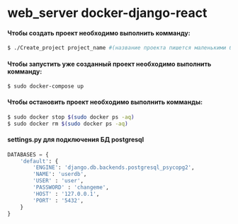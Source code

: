 # web_server docker-django-react


#### Чтобы создать проект необходимо выполнить комманду:
```sh 
$ ./Create_project project_name #(название проекта пишется маленькими буквами через нижнее подчёркивание)
```


#### Чтобы запустить уже созданный проект необходимо выполнить комманду:
`$ sudo docker-compose up`


#### Чтобы остановить проект необходимо выполнить комманды:
```sh
$ sudo docker stop $(sudo docker ps -aq)
$ sudo docker rm $(sudo docker ps -aq)
```


#### settings.py для подключения БД postgresql
```python
DATABASES = {
    'default': {
        'ENGINE': 'django.db.backends.postgresql_psycopg2',
	    'NAME': 'userdb',
	    'USER' : 'user',
	    'PASSWORD' : 'changeme',
	    'HOST' : '127.0.0.1',
	    'PORT' : '5432',
    }
}
```